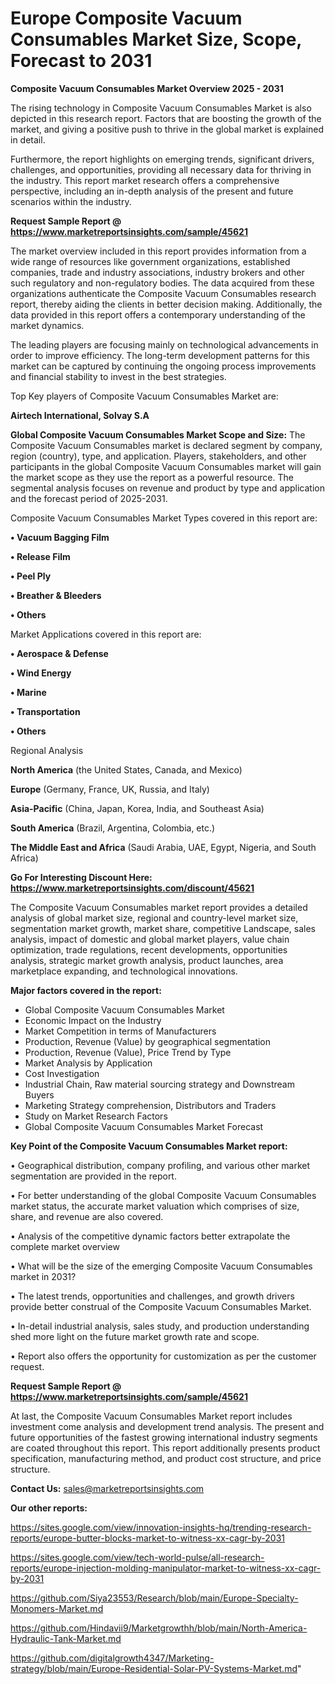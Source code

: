 # Europe Composite Vacuum Consumables Market Size, Scope, Forecast to 2031

<Strong> Composite Vacuum Consumables Market Overview 2025 - 2031</strong>

The rising technology in Composite Vacuum Consumables Market is also depicted in this research report. Factors that are boosting the growth of the market, and giving a positive push to thrive in the global market is explained in detail.

Furthermore, the report highlights on emerging trends, significant drivers, challenges, and opportunities, providing all necessary data for thriving in the industry. This report market research offers a comprehensive perspective, including an in-depth analysis of the present and future scenarios within the industry.

<strong>Request Sample Report @ <a href=https://www.marketreportsinsights.com/sample/45621>https://www.marketreportsinsights.com/sample/45621</a></strong>

The market overview included in this report provides information from a wide range of resources like government organizations, established companies, trade and industry associations, industry brokers and other such regulatory and non-regulatory bodies. The data acquired from these organizations authenticate the Composite Vacuum Consumables research report, thereby aiding the clients in better decision making. Additionally, the data provided in this report offers a contemporary understanding of the market dynamics.

The leading players are focusing mainly on technological advancements in order to improve efficiency. The long-term development patterns for this market can be captured by continuing the ongoing process improvements and financial stability to invest in the best strategies.

Top Key players of Composite Vacuum Consumables Market are:

<strong>Airtech International, Solvay S.A</strong>

<strong><b>Global Composite Vacuum Consumables Market Scope and Size:</b></strong>
The Composite Vacuum Consumables market is declared segment by company, region (country), type, and application. Players, stakeholders, and other participants in the global Composite Vacuum Consumables market will gain the market scope as they use the report as a powerful resource. The segmental analysis focuses on revenue and product by type and application and the forecast period of 2025-2031.

Composite Vacuum Consumables Market Types covered in this report are:

<strong>•  Vacuum Bagging Film

•  Release Film

•  Peel Ply

•  Breather & Bleeders

•  Others</strong>

Market Applications covered in this report are:

<strong>•  Aerospace & Defense

•  Wind Energy

•  Marine

•  Transportation

•  Others</strong> 

Regional Analysis

<strong>North America</strong> (the United States, Canada, and Mexico)

<strong>Europe</strong> (Germany, France, UK, Russia, and Italy)

<strong>Asia-Pacific</strong> (China, Japan, Korea, India, and Southeast Asia)

<strong>South America</strong> (Brazil, Argentina, Colombia, etc.)

<strong>The Middle East and Africa</strong> (Saudi Arabia, UAE, Egypt, Nigeria, and South Africa)

<strong>Go For Interesting Discount Here: <a href=https://www.marketreportsinsights.com/discount/45621>https://www.marketreportsinsights.com/discount/45621</a></strong>

The Composite Vacuum Consumables market report provides a detailed analysis of global market size, regional and country-level market size, segmentation market growth, market share, competitive Landscape, sales analysis, impact of domestic and global market players, value chain optimization, trade regulations, recent developments, opportunities analysis, strategic market growth analysis, product launches, area marketplace expanding, and technological innovations.

<strong><b>Major factors covered in the report:</b></strong>
<ul>
  <li>Global Composite Vacuum Consumables Market </li>
  <li>Economic Impact on the Industry</li>
  <li>Market Competition in terms of Manufacturers</li>
  <li>Production, Revenue (Value) by geographical segmentation</li>
  <li>Production, Revenue (Value), Price Trend by Type</li>
  <li>Market Analysis by Application</li>
  <li>Cost Investigation</li>
  <li>Industrial Chain, Raw material sourcing strategy and Downstream Buyers</li>
  <li>Marketing Strategy comprehension, Distributors and Traders</li>
  <li>Study on Market Research Factors</li>
  <li>Global Composite Vacuum Consumables Market Forecast</li>
</ul>

<strong><b>Key Point of the Composite Vacuum Consumables Market report:</b></strong>

• Geographical distribution, company profiling, and various other market segmentation are provided in the report.

• For better understanding of the global Composite Vacuum Consumables market status, the accurate market valuation which comprises of size, share, and revenue are also covered.

• Analysis of the competitive dynamic factors better extrapolate the complete market overview

• What will be the size of the emerging Composite Vacuum Consumables market in 2031?

• The latest trends, opportunities and challenges, and growth drivers provide better construal of the Composite Vacuum Consumables Market.

• In-detail industrial analysis, sales study, and production understanding shed more light on the future market growth rate and scope.

• Report also offers the opportunity for customization as per the customer request.

<strong>Request Sample Report @ <a href=https://www.marketreportsinsights.com/sample/45621>https://www.marketreportsinsights.com/sample/45621</a></strong>

At last, the Composite Vacuum Consumables Market report includes investment come analysis and development trend analysis. The present and future opportunities of the fastest growing international industry segments are coated throughout this report. This report additionally presents product specification, manufacturing method, and product cost structure, and price structure.

<strong>Contact Us:</strong>
sales@marketreportsinsights.com

<strong>Our other reports:</strong>

<a href=https://sites.google.com/view/innovation-insights-hq/trending-research-reports/europe-butter-blocks-market-to-witness-xx-cagr-by-2031>https://sites.google.com/view/innovation-insights-hq/trending-research-reports/europe-butter-blocks-market-to-witness-xx-cagr-by-2031</a>

<a href=https://sites.google.com/view/tech-world-pulse/all-research-reports/europe-injection-molding-manipulator-market-to-witness-xx-cagr-by-2031>https://sites.google.com/view/tech-world-pulse/all-research-reports/europe-injection-molding-manipulator-market-to-witness-xx-cagr-by-2031</a>

<a href=https://github.com/Siya23553/Research/blob/main/Europe-Specialty-Monomers-Market.md>https://github.com/Siya23553/Research/blob/main/Europe-Specialty-Monomers-Market.md</a>

<a href=https://github.com/Hindavii9/Marketgrowthh/blob/main/North-America-Hydraulic-Tank-Market.md>https://github.com/Hindavii9/Marketgrowthh/blob/main/North-America-Hydraulic-Tank-Market.md</a>

<a href=https://github.com/digitalgrowth4347/Marketing-strategy/blob/main/Europe-Residential-Solar-PV-Systems-Market.md>https://github.com/digitalgrowth4347/Marketing-strategy/blob/main/Europe-Residential-Solar-PV-Systems-Market.md</a>"
